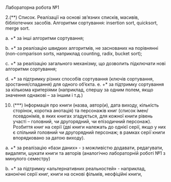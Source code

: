 Лабораторна робота №1

2.(**) Список. Реалізації на основі зв’язних списків, масивів,
бібліотечних засобів. Алгоритми сортування: insertion sort, quicksort,
merge sort.

a. +* за інші алгоритми сортування;

b. +* за реалізацію швидких алгоритмів, не заснованих на
порівнянні (non-comparison sorts, наприклад counting, radix,
bucket sort);

c. +* за реалізацію загального механізму, що дозволить підключати
нові алгоритми сортування;

d. +* за підтримку різних способів сортування (ключів сортування,
зростання/спадання) для одного об’єкта.
e. +* за підтримку сортування за кількома критеріями (наприклад,
спершу за одним полем, якщо значення однакові – за іншим і
т.д.)

10. (***) Інформація про книги (назва, автор(и), дата виходу, кількість
сторінок, коротка анотація) та персонажів книг (список
імен/псевдонімів, в яких книгах згадується, для кожної книги рівень
участі – головний, чи другорядний, чи епізодичний персонаж).
Розбиття книг на серії (дві книги належать до однієї серії, якщо у них є
спільний головний чи другорядний персонаж; в рамках серії книги
впорядковано за датою виходу).

a. +* за реалізацію «бази даних» - з можливістю додавати,
редагувати, видаляти, шукати книги та авторів (аналогічно
лабораторній роботі №1 з минулого семестру)

b. +* за підтримку «альтернативних реальностей» - наприклад,
канонічні серії книг, книги на основі фільмів, неофіційні книги,
